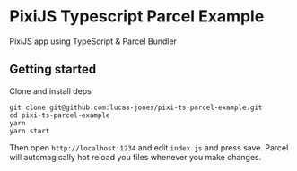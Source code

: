 # PixiJS Typescript Parcel Example
PixiJS app using TypeScript &amp; Parcel Bundler

## Getting started

Clone and install deps

```
git clone git@github.com:lucas-jones/pixi-ts-parcel-example.git
cd pixi-ts-parcel-example
yarn
yarn start
```

Then open `http://localhost:1234` and edit `index.js` and press save. Parcel
will automagically hot reload you files whenever you make changes.
